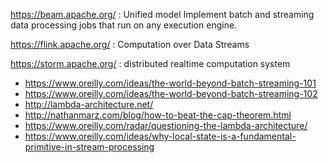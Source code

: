 

https://beam.apache.org/ : Unified model Implement batch and streaming data processing jobs that run on any execution engine.

https://flink.apache.org/ : Computation over Data Streams

https://storm.apache.org/ : distributed realtime computation system


- https://www.oreilly.com/ideas/the-world-beyond-batch-streaming-101
- https://www.oreilly.com/ideas/the-world-beyond-batch-streaming-102
- http://lambda-architecture.net/
- http://nathanmarz.com/blog/how-to-beat-the-cap-theorem.html
- https://www.oreilly.com/radar/questioning-the-lambda-architecture/
- https://www.oreilly.com/ideas/why-local-state-is-a-fundamental-primitive-in-stream-processing